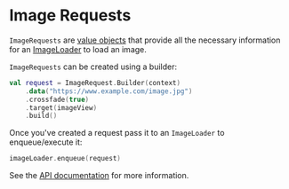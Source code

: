 # Image Requests

`ImageRequests` are [value objects](https://publicobject.com/2019/06/10/value-objects-service-objects-and-glue/) that provide all the necessary information for an [ImageLoader](image_loaders.md) to load an image.

`ImageRequests` can be created using a builder:

```kotlin
val request = ImageRequest.Builder(context)
    .data("https://www.example.com/image.jpg")
    .crossfade(true)
    .target(imageView)
    .build()
```

Once you've created a request pass it to an `ImageLoader` to enqueue/execute it:

```kotlin
imageLoader.enqueue(request)
```

See the [API documentation](../api/coil-base/coil.request/-request/) for more information.
